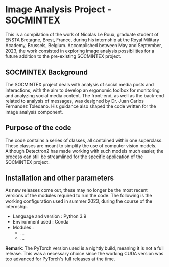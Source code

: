 # Image Analysis Project - SOCMINTEX
This is a compilation of the work of Nicolas Le Roux, graduate student of ENSTA Bretagne, Brest, France, during his internship at the Royal Military Academy, Brussels, Belgium. Accomplished between May and September, 2023, the work consisted in exploring image analysis possibilities for a future addition to the pre-existing SOCMINTEX project.

## SOCMINTEX Background
The SOCMINTEX project deals with analysis of social media posts and interactions, with the aim to develop an ergonomic toolbox for monitoring and analyzing social media content. The front-end, as well as the back-end related to analysis of messages, was designed by Dr. Juan Carlos Fernandez Toledano. His guidance also shaped the code written for the image analysis component.

## Purpose of the code
The code contains a series of classes, all contained within one superclass. These classes are meant to simplify the use of computer vision models. Although Detectron2 has made working with such models much easier, the process can still be streamlined for the specific application of the SOCMINTEX project.

## Installation and other parameters
As new releases come out, these may no longer be the most recent versions of the modules required to run the code. The following is the working configuration used in summer 2023, during the course of the internship.
- Language and version : Python 3.9
- Environment used : Conda
- Modules :
  - ...
  - ...

**Remark**: The PyTorch version used is a nightly build, meaning it is not a full release. This was a necessary choice since the working CUDA version was too advanced for PyTorch's full releases at the time.
